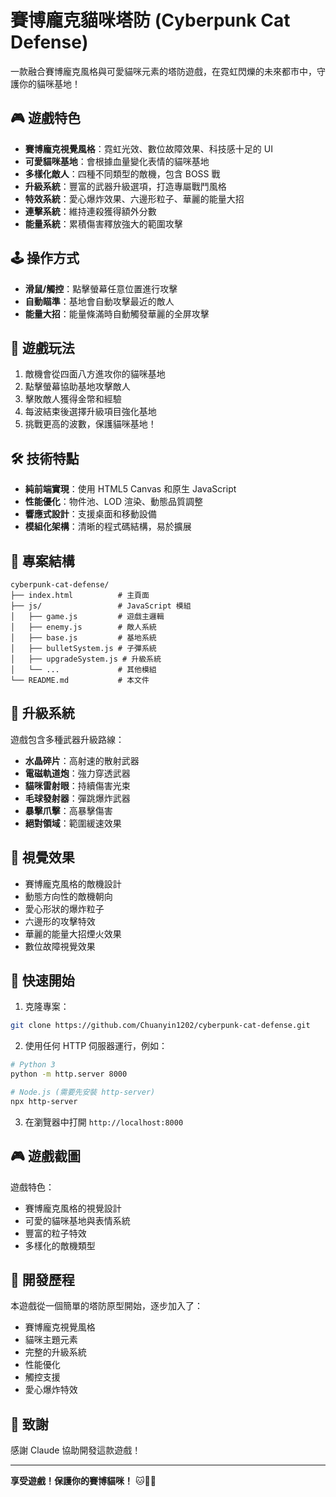 # 賽博龐克貓咪塔防 (Cyberpunk Cat Defense)

一款融合賽博龐克風格與可愛貓咪元素的塔防遊戲，在霓虹閃爍的未來都市中，守護你的貓咪基地！

## 🎮 遊戲特色

- **賽博龐克視覺風格**：霓虹光效、數位故障效果、科技感十足的 UI
- **可愛貓咪基地**：會根據血量變化表情的貓咪基地
- **多樣化敵人**：四種不同類型的敵機，包含 BOSS 戰
- **升級系統**：豐富的武器升級選項，打造專屬戰鬥風格
- **特效系統**：愛心爆炸效果、六邊形粒子、華麗的能量大招
- **連擊系統**：維持連殺獲得額外分數
- **能量系統**：累積傷害釋放強大的範圍攻擊

## 🕹️ 操作方式

- **滑鼠/觸控**：點擊螢幕任意位置進行攻擊
- **自動瞄準**：基地會自動攻擊最近的敵人
- **能量大招**：能量條滿時自動觸發華麗的全屏攻擊

## 🚀 遊戲玩法

1. 敵機會從四面八方進攻你的貓咪基地
2. 點擊螢幕協助基地攻擊敵人
3. 擊敗敵人獲得金幣和經驗
4. 每波結束後選擇升級項目強化基地
5. 挑戰更高的波數，保護貓咪基地！

## 🛠️ 技術特點

- **純前端實現**：使用 HTML5 Canvas 和原生 JavaScript
- **性能優化**：物件池、LOD 渲染、動態品質調整
- **響應式設計**：支援桌面和移動設備
- **模組化架構**：清晰的程式碼結構，易於擴展

## 📁 專案結構

```
cyberpunk-cat-defense/
├── index.html          # 主頁面
├── js/                 # JavaScript 模組
│   ├── game.js         # 遊戲主邏輯
│   ├── enemy.js        # 敵人系統
│   ├── base.js         # 基地系統
│   ├── bulletSystem.js # 子彈系統
│   ├── upgradeSystem.js # 升級系統
│   └── ...             # 其他模組
└── README.md           # 本文件
```

## 🎯 升級系統

遊戲包含多種武器升級路線：

- **水晶碎片**：高射速的散射武器
- **電磁軌道炮**：強力穿透武器
- **貓咪雷射眼**：持續傷害光束
- **毛球發射器**：彈跳爆炸武器
- **暴擊爪擊**：高暴擊傷害
- **絕對領域**：範圍緩速效果

## 🎨 視覺效果

- 賽博龐克風格的敵機設計
- 動態方向性的敵機朝向
- 愛心形狀的爆炸粒子
- 六邊形的攻擊特效
- 華麗的能量大招煙火效果
- 數位故障視覺效果

## 🚀 快速開始

1. 克隆專案：
```bash
git clone https://github.com/Chuanyin1202/cyberpunk-cat-defense.git
```

2. 使用任何 HTTP 伺服器運行，例如：
```bash
# Python 3
python -m http.server 8000

# Node.js (需要先安裝 http-server)
npx http-server
```

3. 在瀏覽器中打開 `http://localhost:8000`

## 🎮 遊戲截圖

遊戲特色：
- 賽博龐克風格的視覺設計
- 可愛的貓咪基地與表情系統
- 豐富的粒子特效
- 多樣化的敵機類型

## 📝 開發歷程

本遊戲從一個簡單的塔防原型開始，逐步加入了：
- 賽博龐克視覺風格
- 貓咪主題元素
- 完整的升級系統
- 性能優化
- 觸控支援
- 愛心爆炸特效

## 🙏 致謝

感謝 Claude 協助開發這款遊戲！

---

**享受遊戲！保護你的賽博貓咪！** 🐱💜✨